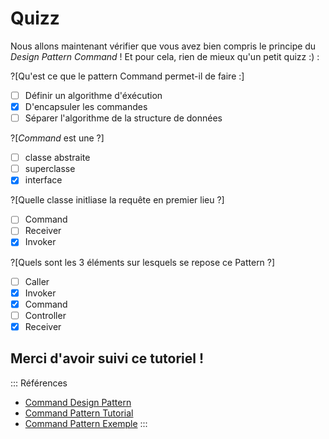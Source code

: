 # Quizz

Nous allons maintenant vérifier que vous avez bien compris le principe du _Design Pattern Command_ ! Et pour cela, rien de mieux qu'un petit quizz :) :

?[Qu'est ce que le pattern Command permet-il de faire :]
-[ ] Définir un algorithme d'éxécution
-[x] D'encapsuler les commandes
-[ ] Séparer l'algorithme de la structure de données

?[_Command_ est une ?]
-[ ] classe abstraite
-[ ] superclasse
-[x] interface

?[Quelle classe initliase la requête en premier lieu ?]
-[ ] Command
-[ ] Receiver
-[x] Invoker

?[Quels sont les 3 éléments sur lesquels se repose ce Pattern ?]
-[ ] Caller
-[x] Invoker
-[x] Command
-[ ] Controller
-[x] Receiver

## Merci d'avoir suivi ce tutoriel !

::: Références
+ [Command Design Pattern](https://en.wikipedia.org/wiki/Command_pattern)
+ [Command Pattern Tutorial](https://www.journaldev.com/1624/command-design-pattern)
+ [Command Pattern Exemple](https://www.programcreek.com/2013/02/java-design-pattern-command/)
:::
